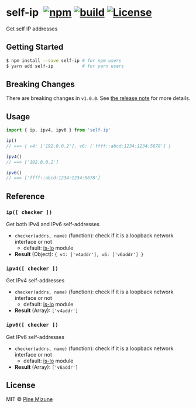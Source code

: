 # self-ip &nbsp;[![npm](https://img.shields.io/npm/v/self-ip.svg?maxAge=2592000&style=shield)](https://www.npmjs.org/package/self-ip) [![build](https://github.com/pine/self-ip/actions/workflows/build.yml/badge.svg)](https://github.com/pine/self-ip/actions/workflows/build.yml) [![License](https://img.shields.io/github/license/emoji-gen/clone-into.svg)](LICENSE)

Get self IP addresses

## Getting Started

```sh
$ npm install --save self-ip # for npm users
$ yarn add self-ip           # for yarn users
```

## Breaking Changes
There are breaking changes in `v1.0.0`. See [the release note](https://github.com/pine/self-ip/releases/tag/v1.0.0) for more details.

## Usage

```js
import { ip, ipv4, ipv6 } from 'self-ip'

ip()
// ==> { v4: ['192.0.0.2'], v6: ['ffff::abcd:1234:1234:5678'] }

ipv4()
// ==> ['192.0.0.2']

ipv6()
// ==> ['ffff::abcd:1234:1234:5678']
```

## Reference
### `ip([ checker ])`
Get both IPv4 and IPv6 self-addresses

- `checker(addrs, name)` (function): check if it is a loopback network interface or not
  - default: [is-lo](https://github.com/pine/is-lo) module
- **Result** (Object): `{ v4: ['v4addr'], v6: ['v6addr'] }`

### `ipv4([ checker ])`
Get IPv4 self-addresses

- `checker(addrs, name)` (function): check if it is a loopback network interface or not
  - default: [is-lo](https://github.com/pine/is-lo) module
- **Result** (Array): `['v4addr']`

### `ipv6([ checker ])`
Get IPv6 self-addresses

- `checker(addrs, name)` (function): check if it is a loopback network interface or not
  - default: [is-lo](https://github.com/pine/is-lo) module
- **Result** (Array): `['v6addr']`

## License
MIT &copy; [Pine Mizune](https://profile.pine.moe)

